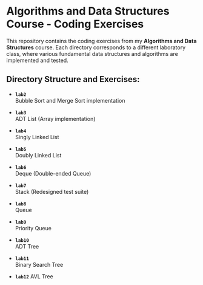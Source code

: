 # Algorithms and Data Structures Course - Coding Exercises

This repository contains the coding exercises from my **Algorithms and Data Structures** course. Each directory corresponds to a different laboratory class, where various fundamental data structures and algorithms are implemented and tested.

## Directory Structure and Exercises:

- **`lab2`**  
  Bubble Sort and Merge Sort implementation

- **`lab3`**  
  ADT List (Array implementation)

- **`lab4`**  
  Singly Linked List

- **`lab5`**  
  Doubly Linked List

- **`lab6`**  
  Deque (Double-ended Queue)

- **`lab7`**  
  Stack (Redesigned test suite)

- **`lab8`**  
  Queue

- **`lab9`**  
  Priority Queue

- **`lab10`**  
  ADT Tree

- **`lab11`**  
  Binary Search Tree

- **`lab12`**
  AVL Tree